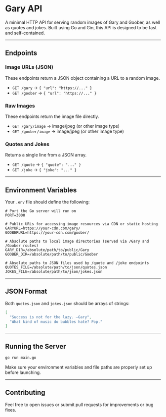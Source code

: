# Gary API

A minimal HTTP API for serving random images of Gary and Goober, as well as quotes and jokes. Built using Go and Gin, this API is designed to be fast and self-contained.

---

## Endpoints

### Image URLs (JSON)
These endpoints return a JSON object containing a URL to a random image.

- `GET /gary` → `{ "url": "https://..." }`
- `GET /goober` → `{ "url": "https://..." }`

### Raw Images
These endpoints return the image file directly.

- `GET /gary/image` → image/jpeg (or other image type)
- `GET /goober/image` → image/jpeg (or other image type)

### Quotes and Jokes
Returns a single line from a JSON array.

- `GET /quote` → `{ "quote": "..." }`
- `GET /joke` → `{ "joke": "..." }`

---

## Environment Variables

Your `.env` file should define the following:

```dotenv
# Port the Go server will run on
PORT=3000

# Public URLs for accessing image resources via CDN or static hosting
GARYURL=https://your-cdn.com/gary/
GOOBERURL=https://your-cdn.com/goober/

# Absolute paths to local image directories (served via /Gary and /Goober routes)
GARY_DIR=/absolute/path/to/public/Gary
GOOBER_DIR=/absolute/path/to/public/Goober

# Absolute paths to JSON files used by /quote and /joke endpoints
QUOTES_FILE=/absolute/path/to/json/quotes.json
JOKES_FILE=/absolute/path/to/json/jokes.json
```

---

## JSON Format

Both `quotes.json` and `jokes.json` should be arrays of strings:

```json
[
  "Success is not for the lazy. –Gary",
  "What kind of music do bubbles hate? Pop."
]
```

---

## Running the Server

```bash
go run main.go
```

Make sure your environment variables and file paths are properly set up before launching.

---

## Contributing

Feel free to open issues or submit pull requests for improvements or bug fixes.
